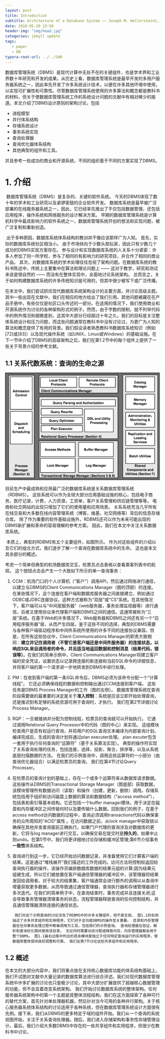 ```yaml
---
layout: post
title: Introduction
subtitle: Architecture of a Database System —— Joseph M. Hellerstein1, Michael Stonebraker2 and James Hamilton3
date: 2018-05-20 15:50
header-img: "img/head.jpg"
categories: jekyll update
tags:
   - paper
   - DB
typora-root-url: ../../SAR
---
```


​	数据库管理系统（DBMS）是现代计算中无处不在的关键组件，也是学术界和工业界数十年研究和开发的成果。从历史上看，数据库管理系统是最早开发的多用户服务器系统之一，因此率先开发了许多系统设计技术，以便在许多其他环境中使用，以实现可扩展性和可靠性。尽管数据库管理系统使用的许多算法和概念都是教科书的材料，但关于使数据库管理系统工作的系统设计问题的文献中有相对稀少的报道。本文介绍了DBMS设计原则的架构讨论，包括

+ 进程模型
+ 并行体系结构
+ 存储系统设计
+ 事务系统实现
+ 查询处理器
+ 查询优化器体系结构
+ 其他典型的组件和工具。

并且参考一些成功的商业和开源系统，不同的组织基于不同的方案实现了DBMS。

# 1. 介绍

​	数据库管理系统（DBMS）是复杂的、关键的软件系统。 今天的DBMS体现了数十年的学术和工业研究以及紧锣密鼓的企业软件开发。 数据库系统是最早被广泛部署的在线服务器系统之一，因此，它已经率先推出了不仅包括数据管理，还包括应用程序，操作系统和网络服务的设计解决方案。 早期的数据库管理系统是计算机科学中最具影响力的软件系统之一，数据库管理系统开创的想法和实现问题，被广泛复制和重新创造。	

​	出于多种原因，数据库系统体系结构的教训并不像应该那样广为人知。 首先，实际的数据库系统社区相当小。 由于市场倾向于少数头部玩家，因此只有少数几个成功的DBMS实现方案存在。 参与设计和实现数据库系统的人关系十分紧密：许多人参加了同一所学校，参与了相同的有影响力的研究项目，并合作了相同的商业产品。 其次，对数据库系统的学术处理往往忽视了架构问题。在数据库系统的教科书陈述中，传统上主要集中在算法和理论问题上 —— 这对于教学，研究和测试来说是很自然的 —— 而没有在整体实现中，全面地讨论系统架构。 总而言之，关于如何构建数据库系统的许多传统知识是可用的，但其中很少被写下或广泛传播。	

​	在本文中，我们尝试抓住现代数据库系统架构设计的主要方面，并讨论高级主题。其中一些出现在文献中，我们在相应的地方给出了我们引用。其他问题被藏在在产品手册中，有些仅仅是社区口头传述的一部分。在适用的情况下，我们使用商业和开源系统作为讨论的各种架构形式的例子。然而，由于字数的限制，就不列举代码中的例外情况和细微差别，这其中大部分已经超过十年之久。我们的目标是关注整体系统设计和压力问题，而这些问题通常在教科书中没有讨论过，为更广为人知的算法和概念提供了有用的背景。我们假设读者熟悉教科书数据库系统知识（例如[72]或[83]）以及现代操作系统（如UNIX，Linux或Windows）的基础设施。在下一节中介绍了DBMS的高级架构之后，我们在第1.2节中的每个组件上提供了一些关于背景介绍的参考文献。

## 1.1 关系代数系统：查询的生命之源

![](/image/arch_db.jpeg)

​	目前生产中最成熟和应用最广泛的数据库系统是关系数据库管理系统（RDBMS）。 这些系统可以作为全球大部分应用基础设施的核心，包括电子商务，医疗记录，计费，人力资源，工资单，客户关系管理和供应链管理等等。 电商和社交网站的出现只增加了它们的使用量和应用场景。 关系系统充当几乎所有在线交易和大多数在线内容管理系统（博客，维基，社交网络等）背后的信息存储仓库。 除了作为重要的软件基础设施外，RDBMS还可以作为未来可能出现的DBMS新扩展和革命的容易理解的参考方案。 因此，我们在本文中关注关系数据库系统。

​	本质上，典型的RDBMS有五个主要组件，如图所示。 作为对这些组件的介绍以及它们的组合方式，我们逐步了解一个查询在数据库系统中的生命。 这也是本文其余部分的概述。

​	考虑一个简单但典型的机场数据库交互，检票员点击表格以查看乘客列表中的航班。 这个按钮点击会产生一个大致如下所示的单一查询事务：

1. CCM：机场门口的个人计算机（“客户”）调用API，然后通过网络进行通信，以建立与DBMS的Client Communications Manager（图的顶部）的连接。 在某些情况下，这个连接在客户端和数据库服务器之间直接建立，例如通过ODBC或JDBC连接协议。这种方式被称为“双层”或“CS”系统。在其他情况下，客户端可以与“中间层服务器”（web服务器，事务处理监视器等）进行通信，后者又使用协议来代理客户端和DBMS之间的通信。这通常被称为“三层”系统。在基于Web的许多情况下，Web服务器和DBMS之间还有另一个“应用程序服务器”层，从而产生四层。鉴于这些不同的选择，典型的DBMS需要与各种客户端驱动程序和中间件系统所使用的许多不同的连接协议兼容。但是，在所有这些协议中，Client Communications Manager的职责大致相同：**建立并记住调用者（不管它是客户端还是中间件服务器）的连接状态，以响应SQL来自调用者的命令，并且适当地返回数据和控制消息（结果代码，错误等）**。在我们的简单示例中，Client Communications Manager将建立客户端的安全凭证，设置状态以记录跨连接的新连接和当前SQL命令的详细信息，并将客户端的第一个请求进一步地转发到DBMS中进行处理。
2. PM：在收到客户端的第一条SQL命令后，DBMS必须为该命令分配一个“计算线程”。 它还必须确保线程的数据和控制输出通过CCM连接到客户端。 这些任务是DBMS Process Manager的工作（图的左侧）。 数据库管理系统在查询阶段需要做的最重要的决定是关于**准入控制**：系统是应该立即开始处理查询，还是推迟到有足够的系统资源可用于查询时，才执行。 我们在第2节详细讨论Process Manager。
3. RQP：一旦被接纳并分配为控制线程，检票员的查询就可以开始执行。 它通过调用Relational Query Processor中的代码（图的中心）来实现。 这组模块检查用户是否有权运行查询，并将用户的SQL查询文本编译为内部查询计划。 编译完成后，生成的查询计划将通过plan executer处理。 plan excuter包含一套用于执行任何查询的“运算符”（基于关系算法实现）。 典型的操作符实现了关系查询处理的任务，包括连接，选择，投影，聚合，排序等，以及从系统底层扫描数据的方法。 在我们的示例查询中，调用这些运算符的一小部分（由查询优化器组合）以满足检票员的查询。 我们在第4节讨论Query Processer。
4. 在检票员的查询计划的基础上，存在一个或多个运算符来从数据库请求数据。这些操作从DBMS的Transactional Storage Manager（图底部）获取数据，该模块管理所有数据访问（读取）和操作（创建，更新，删除）调用。存储系统包括用于组织和访问磁盘上数据的算法和数据结构（“access method”），包括表和索引等基本结构。它还包括一个buffer manager模块，用于决定在磁盘和内存缓冲区之间传输何时以及要传输什么数据。回到我们的例子，在基于access method访问数据的过程中，查询必须调用transactions代码以确保事务的众所周知的“ACID”属性 。在访问数据之前，从lock manager中获取锁以确保在其他并发查询面前正确执行。如果门户代理的查询涉及对数据库的更新，它将与log manager进行交互，以确保交易在提交时是**持久的**，如果中止则undo。在第5节中，我们将更详细地讨论存储和缓冲区管理;第6节介绍事务**一致性**体系结构。
5. 查询进行到这一步，它已经开始访问数据记录，并准备使用它们计算客户端的结果。这是通过“堆栈展开”我们描述的工作完成的。访问方法将控制权返回给查询执行器的操作，该操作员编排数据库数据的结果元组的计算;因为结果元组被生成，所以它们被放置在客户端通信管理器的缓冲区中，该管理器将结果发回给调用者。对于较大的结果集，客户端通常会进行额外的调用以从查询中增量获取更多数据，从而导致通过通信管理器，查询执行器和存储管理器进行多次迭代。在我们的简单例子中，在查询结束时，事务完成并且连接关闭;这会导致事务管理器清理事务的状态，流程管理器释放查询的任何控制结构，并且通信管理器清除连接的通信状态。

		我们对这个示例查询的讨论涉及了RDBMS中的许多关键组件，但不是全部。 图1.1的右侧描述了许多共享组件和实用程序，它们对于全功能DBMS的操作至关重要。 目录和内存管理器在任何事务处理过程中都被调用为工具，包括我们的示例查询。 查询处理器在验证，解析和查询优化期间使用该目录。 无论何时需要动态分配或释放内存，内存管理器都会用于整个DBMS。 图1.1最右边框中列出的其余模块是独立于任何特定查询运行的实用程序，使数据库整体保持良好调整和可靠。 我们在第7节讨论这些共享组件和实用程序。

## 1.2 概述

​	在本文的大部分内容中，我们将重点放在支持核心数据库功能的体系结构基础上。我们不试图对文献中大量记录的数据库算法进行综合评述。我们对现代数据库管理系统中许多扩展的讨论也只是极少讨论，其中大部分扩展提供了超越核心数据管理的功能，但不会显着改变系统架构。
我们开始讨论数据库系统的整体架构。任何服务器系统架构中的第一个主题是其整体流程结构，我们在这方面探索了各种可行的替代方案，首先针对单处理器机器，然后针对当今可用的各种并行架构。关于核心服务器系统体系结构的讨论适用于各种系统，但在数据库管理系统设计方面很有先例。接下来，我们从DBMS的更多特定于域的组件开始。我们从一个查询的系统视图开始，关注于关系查询处理器。随后，我们进入存储架构和事务性存储管理设计。最后，我们介绍大多数DBMS中存在的一些共享组件和实用程序，但很少在教科书中讨论。